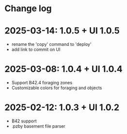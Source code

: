 # Change log

# 2025-03-14: 1.0.5 + UI 1.0.5

* rename the 'copy' command to 'deploy'
* add link to commit on UI

# 2025-03-08: 1.0.4 + UI 1.0.4

* Support B42.4 foraging zones
* Customizable colors for foraging and objects

# 2025-02-12: 1.0.3 + UI 1.0.2

* B42 support
* .pzby basement file parser
